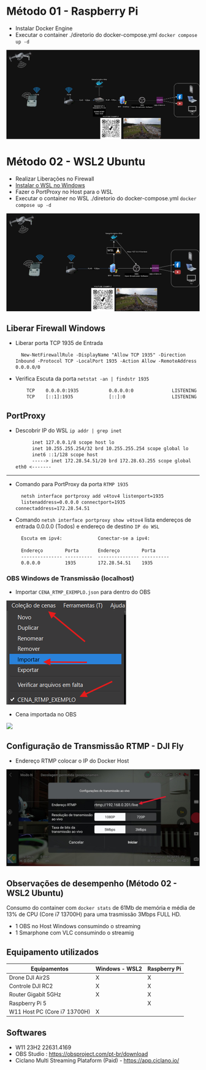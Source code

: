 # Método 01 - Raspberry Pi

- Instalar Docker Engine 
- Executar o container ./diretorio do docker-compose.yml `docker compose up -d`

![](https://github.com/esfonseca/nginx-rtmp-docker-compose/blob/master/img/nginx-rtmp_OBS-RASPBERRYMODE.drawio.png)

# Método 02 - WSL2 Ubuntu

- Realizar Liberações no Firewall
- [Instalar o WSL no Windows](./wsl2-devops-configuration.md)
- Fazer o PortProxy no Host para o WSL
- Executar o container no WSL ./diretorio do docker-compose.yml `docker compose up -d`

![](https://github.com/esfonseca/nginx-rtmp-docker-compose/blob/master/img/nginx-rtmp_OBS-WSL-MODE.drawio.png)

## Liberar Firewall Windows

- Liberar porta TCP 1935 de Entrada

        New-NetFirewallRule -DisplayName "Allow TCP 1935" -Direction Inbound -Protocol TCP -LocalPort 1935 -Action Allow -RemoteAddress 0.0.0.0/0

- Verifica Escuta da porta `netstat -an | findstr 1935`

          TCP    0.0.0.0:1935           0.0.0.0:0              LISTENING
          TCP    [::1]:1935             [::]:0                 LISTENING

## PortProxy

- Descobrir IP do WSL `ip addr | grep inet`

            inet 127.0.0.1/8 scope host lo
            inet 10.255.255.254/32 brd 10.255.255.254 scope global lo
            inet6 ::1/128 scope host
            -----> inet 172.28.54.51/20 brd 172.28.63.255 scope global eth0 <-------
--- 
- Comando para PortProxy da porta `RTMP 1935`
   
        netsh interface portproxy add v4tov4 listenport=1935           
        listenaddress=0.0.0.0 connectport=1935 connectaddress=172.28.54.51

- Comando `netsh interface portproxy show v4tov4` lista endereços de entrada 0.0.0.0 (Todos) e endereço de destino `IP do WSL`

        Escuta em ipv4:             Conectar-se a ipv4:

        Endereço        Porta       Endereço        Porta
        --------------- ----------  --------------- ----------
        0.0.0.0         1935        172.28.54.51    1935

### OBS Windows de Transmissão (localhost)

- Importar `CENA_RTMP_EXEMPLO.json` para dentro do OBS

![](https://github.com/esfonseca/nginx-rtmp-docker-compose/blob/master/img/import_scene_obs.png)

- Cena importada no OBS

![](https://github.com/esfonseca/nginx-rtmp-docker-compose/blob/master/img/cena_exemplo_obs.gif)

## Configuração de Transmissão RTMP - DJI Fly

- Endereço RTMP colocar o IP do Docker Host

![](https://github.com/esfonseca/nginx-rtmp-docker-compose/blob/master/img/app_dji_fly.jpg)

## Observações de desempenho (Método 02 - WSL2 Ubuntu)

Consumo do container com `docker stats` de 61Mb de memória e média de 13% de CPU (Core i7 13700H) para uma trasmissão 3Mbps FULL HD.

- 1 OBS no Host Windows consumindo o streaming
- 1 Smarphone com VLC consumindo o streamig

## Equipamento utilizados

| Equipamentos             | Windows - WSL2 | Raspberry Pi |
|--------------------------|----------------|--------------|
| Drone DJI Air2S          | X              | X            |
| Controle DJI RC2         | X              | X            |
| Router Gigabit 5GHz      | X              | X            |
| Raspberry Pi 5           |                | X            |
| W11 Host PC (Core i7 13700H) | X              |              |

## Softwares 

- W11 23H2 22631.4169
- OBS Studio : https://obsproject.com/pt-br/download
- Ciclano Multi Streaming Plataform (Paid) - https://app.ciclano.io/